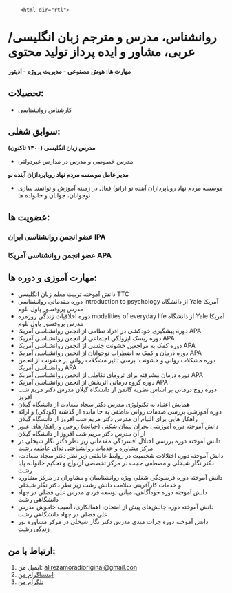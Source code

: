         <html dir="rtl">

# روانشناس، مدرس و مترجم زبان انگلیسی/عربی، مشاور و ایده پرداز تولید محتوی

#### مهارت ها: هوش مصنوعی - مدیریت پروژه - ادیتور 

## تحصیلات:
- کارشناس روانشناسی

## سوابق شغلی:
**مدرس زبان انگلیسی (۱۴۰۰ تاکنون)**
- مدرس خصوصی و مدرس در مدارس غیردولتی

**مدیر عامل موسسه مردم نهاد رویاپردازان آینده نو**
- موسسه مردم نهاد رویاپردازان آینده نو (رانو) فعال در زمینه آموزش و توانمند سازی نوجوانان، جوانان و خانواده ها
## عضویت ها:
### عضو انجمن روانشناسی ایران IPA
### عضو انجمن روانشناسی آمریکا APA


## مهارت آموزی و دوره ها:
- دانش آموخته تربیت معلم زبان انگلیسی TTC
- دوره مقدماتی روانشناسی introduction to psychology از دانشگاه Yale آمریکا مدرس پروفسور پاول بلوم
- دوره اخلاقیات زندگی روزمره modalities of everyday life از دانشگاه Yale آمریکا مدرس پروفسور پاول بلوم
- دوره پیشگیری خودکشی در افراد نظامی از انجمن روانشناسی آمریکا APA 
- دوره ریسک ایزولگی اجتماعی از انجمن روانشناسی آمریکا APA 
- دوره کمک به مراجعین خشونت جنسی از انجمن روانشناسی آمریکا APA
- دوره درمان و کمک به اضطراب نوجوانان از انجمن روانشناسی آمریکا APA
- دوره مشکلات روانی و خشونت: برسی تاثیر مشگلات روانی بر خشونت از انجمن روانشناسی آمریکا APA
- دوره درمان پیشرفته برای ترومای تکاملی از انجمن روانشناسی آمریکا APA
- دوره گروه درمانی اثربخش از انجمن روانشناسی آمریکا APA
- دوره زوج درمانی بر اساس نظریه گاتمن از دانشگاه گیلان مدرس دکتر مریم شب افروز
- همایش اعتیاد به تکنولوژی مدرس دکتر سجاد سعادت از دانشگاه گیلان
- دوره آموزشی بررسی صدمات روانی عاطفی به جا مانده از گذشته (کودکی) و ارائه راهکار هایی برای التیام آن مدرس دکتر مریم شب افروز از دانشگاه گیلان
- دانش آموخته دوره آموزشی بحران پیمان شکنی (خیانت) زوجین و راهکارهای عبور از آن مدرس دکتر مریم شب افروز از دانشگاه گیلان
- دانش آموخته دوره بررسی اختلال افسردگی مقدماتی زیر نظر دکتر نگار شیخلی در مرکز مشاوره و خدمات روانشناختی ندای عاطفه رشت
- دانش آموخته دوره اختلالات شخصیت در روابط عاطفی زیر نظر دکتر سجاد سعادت، دکتر نگار شیخلی و مصطفی حجت در مرکز تخصصی ازدواج و تحکیم خانواده پایا رشت
- دانش آموخته دوره فرسودگی شغلی ویژه روانشناسان و مشاوران در مرکز مشاوره و خدمات کارآفرینی سلامت دانش رشت زیر نظر دکتر نگار شیخلی
- دانش آموخته دوره خودآگاهی، مبانی توسعه فردی مدرس علی فضلی در جهاد دانشگاهی رشت
- دانش آموخته دوره چالش‌های پیش از امتحان، اهمالکاری، آسیب خاموش مدرس علی فضلی در جهاد دانشگاهی رشت
- دانش آموخته دوره جرات مندی مدرس دکتر نگار شیخلی در مرکز مشاوره نور زندگی رشت
  
  

## ارتباط با من:
1. ایمیل من: alirezamoradioriginal@gmail.con
2. [اینستاگرام من](https://www.instagram.com/alirezamoradi.psy?igsh=NXc5cDc5am1oY2Ro)
3. [تلگرام من](https://t.me/psychewriter)

